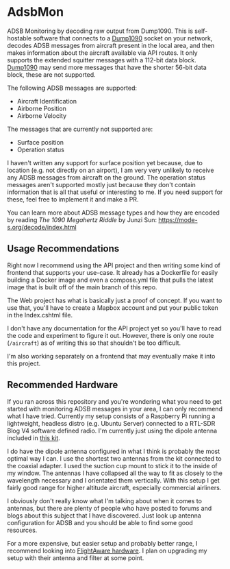 
# AdsbMon

ADSB Monitoring by decoding raw output from Dump1090. This is self-hostable software that connects
to a [Dump1090](https://github.com/antirez/dump1090) socket on your network, decodes ADSB messages from aircraft present in the local area, 
and then makes information about the aircraft available via API routes. 
It only supports the extended squitter messages with a 112-bit data block. [Dump1090](https://github.com/antirez/dump1090) may send
more messages that have the shorter 56-bit data block, these are not supported.

The following ADSB messages are supported:
- Aircraft Identification
- Airborne Position
- Airborne Velocity

The messages that are currently not supported are:
- Surface position
- Operation status

I haven't written any support for surface position yet because, due to location (e.g. not directly on an airport), 
I am very very unlikely to receive any ADSB messages from aircraft on the ground. 
The operation status messages aren't supported mostly just because they don't contain information that is all that 
useful or interesting to me. If you need support for these, feel free to implement it and make a PR.

You can learn more about ADSB message types and how they are encoded by reading _The 1090 Megahertz Riddle_ by Junzi Sun:
https://mode-s.org/decode/index.html

## Usage Recommendations

Right now I recommend using the API project and then writing some kind of frontend that supports your use-case. It 
already has a Dockerfile for easily building a Docker image and even a compose.yml file that pulls the latest image
that is built off of the main branch of this repo.

The Web project has what is basically just a proof of concept. If you want to use that, you'll have to create a Mapbox
account and put your public token in the Index.cshtml file.

I don't have any documentation for the API project yet so you'll have to read the code and experiment to figure it out.
However, there is only one route (`/aircraft`) as of writing this so that shouldn't be too difficult.

I'm also working separately on a frontend that may eventually make it into this project.

## Recommended Hardware

If you ran across this repository and you're wondering what you need to get started with monitoring ADSB messages in 
your area, I can only recommend what I have tried. Currently my setup consists of a Raspberry Pi running a lightweight,
headless distro (e.g. Ubuntu Server) connected to a RTL-SDR Blog V4 software defined radio. I'm currently just using
the dipole antenna included in [this kit](https://www.amazon.com/dp/B0CD7558GT).

I do have the dipole antenna configured in what I think is probably the most optimal way I can. I use the shortest two
antennas from the kit connected to the coaxial adapter. I used the suction cup mount to stick it to the inside of my
window. The antennas I have collapsed all the way to fit as closely to the wavelength necessary and I orientated them
vertically. With this setup I get fairly good range for higher altitude aircraft, especially commercial airliners.

I obviously don't really know what I'm talking about when it comes to antennas, but there are plenty of people who
have posted to forums and blogs about this subject that I have discovered. Just look up antenna configuration for ADSB and you
should be able to find some good resources.

For a more expensive, but easier setup and probably better range, I recommend looking into [FlightAware hardware](https://flightaware.store).
I plan on upgrading my setup with their antenna and filter at some point.
